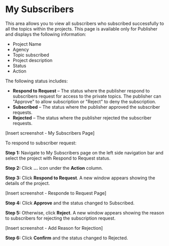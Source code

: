 
# My Subscribers #

This area allows you to view all subscribers who subscribed successfully to all the topics within the projects. This page is available only for Publisher and displays the following information:

- Project Name
- Agency
- Topic subscribed
- Project description
- Status
- Action

The following status includes:

- **Respond to Request** – The status where the publisher respond to subscribers request for access to the private topics. The publisher can "Approve" to allow subscription or "Reject" to deny the subscription. 
- **Subscribed** – The status where the publisher approved the subscriber requests.
- **Rejected** – The status where the publisher rejected the subscriber requests.

[Insert screenshot - My Subscribers Page]

To respond to subscriber request:

**Step 1:**	Navigate to My Subscribers page on the left side navigation bar and select the project with Respond to Request status.

**Step 2:**	Click **…** icon under the **Action** column.

**Step 3:**	Click **Respond to Request**. A new window appears showing the details of the project. 


[Insert screenshot - Responde to Request Page]

**Step 4:**	Click **Approve** and the status changed to Subscribed. 

**Step 5:**	Otherwise, click **Reject**. A new window appears showing the reason to subscribers for rejecting the subscription request.

[Insert screenshot - Add Reason for Rejection]

**Step 6:**	Click **Confirm** and the status changed to Rejected.
